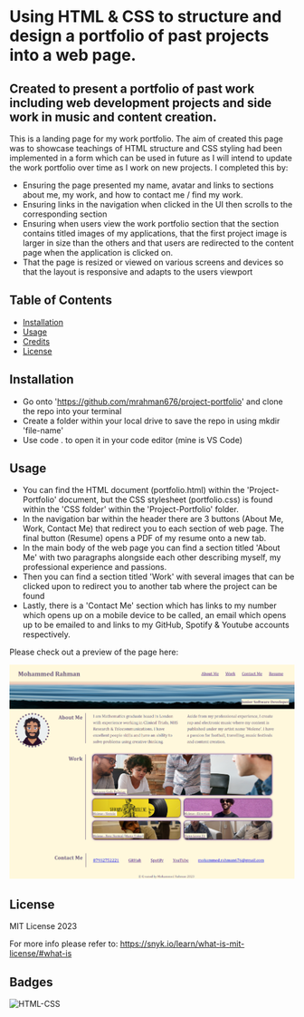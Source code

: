 
# Using HTML & CSS to structure and design a portfolio of past projects into a web page.

## Created to present a portfolio of past work including web development projects and side work in music and content creation.

This is a landing page for my work portfolio. The aim of created this page was to showcase teachings of HTML structure and CSS styling had been implemented in a form which can be used in future as I will intend to update the work portfolio over time as I work on new projects. I completed this by:

* Ensuring the page presented my name, avatar and links to sections about me, my work, and how to contact me / find my work.
* Ensuring links in the navigation when clicked in the UI then scrolls to the corresponding section
* Ensuring when users view the work portfolio section that the section contains titled images of my applications, that the first project image is larger in size than the others and that users are redirected to the content page when the application is clicked on.
* That the page is resized or viewed on various screens and devices so that the layout is responsive and adapts to the users viewport

## Table of Contents


* [Installation](#installation)
* [Usage](#usage)
* [Credits](#credits)
* [License](#license)

## Installation

* Go onto 'https://github.com/mrahman676/project-portfolio' and clone the repo into your terminal
* Create a folder within your local drive to save the repo in using mkdir 'file-name'
* Use code . to open it in your code editor (mine is VS Code)

## Usage 

* You can find the HTML document (portfolio.html) within the 'Project-Portfolio' document, but the CSS stylesheet (portfolio.css) is found within the 'CSS folder' within the 'Project-Portfolio' folder.
* In the navigation bar within the header there are 3 buttons (About Me, Work, Contact Me) that redirect you to each section of web page. The final button (Resume) opens a PDF of my resume onto a new tab.
* In the main body of the web page you can find a section titled 'About Me' with two paragraphs alongside each other describing myself, my professional experience and passions. 
* Then you can find a section titled 'Work' with several images that can be clicked upon to redirect you to another tab where the project can be found
* Lastly, there is a 'Contact Me' section which has links to my number which opens up on a mobile device to be called, an email which opens up to be emailed to and links to my GitHub, Spotify & Youtube accounts respectively.

Please check out a preview of the page here:

![Project Portfolio Screenshot](css/images/port.png)

## License

MIT License 2023

For more info please refer to: https://snyk.io/learn/what-is-mit-license/#what-is

## Badges

![HTML-CSS](https://img.shields.io/badge/HTML-CSS-blue
)